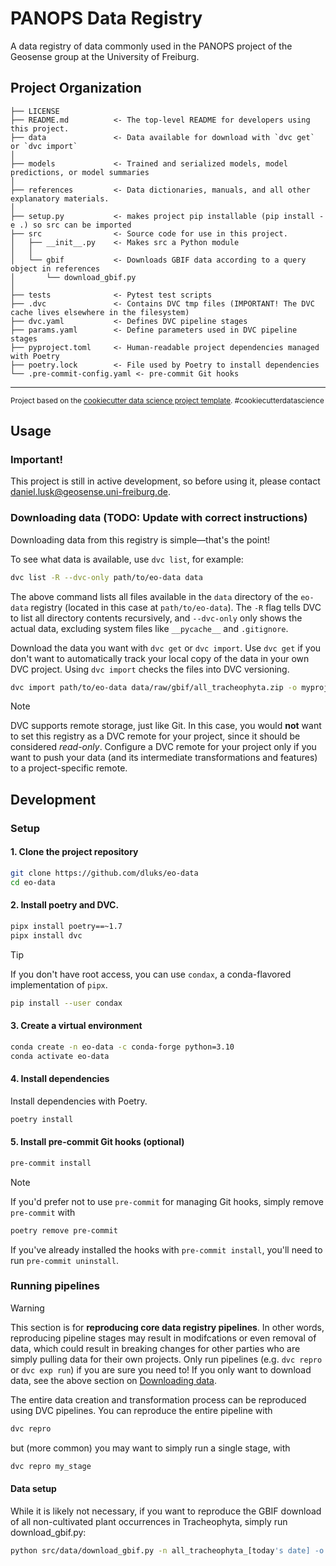 PANOPS Data Registry
==============================

A data registry of data commonly used in the PANOPS project of the Geosense group at the
University of Freiburg.

Project Organization
------------

    ├── LICENSE
    ├── README.md          <- The top-level README for developers using this project.
    ├── data               <- Data available for download with `dvc get` or `dvc import`
    │
    ├── models             <- Trained and serialized models, model predictions, or model summaries
    │
    ├── references         <- Data dictionaries, manuals, and all other explanatory materials.
    │
    ├── setup.py           <- makes project pip installable (pip install -e .) so src can be imported
    ├── src                <- Source code for use in this project.
    │   ├── __init__.py    <- Makes src a Python module
    │   │
    │   └── gbif           <- Downloads GBIF data according to a query object in references
    │       └── download_gbif.py
    │
    ├── tests              <- Pytest test scripts
    ├── .dvc               <- Contains DVC tmp files (IMPORTANT! The DVC cache lives elsewhere in the filesystem)
    ├── dvc.yaml           <- Defines DVC pipeline stages
    ├── params.yaml        <- Define parameters used in DVC pipeline stages
    ├── pyproject.toml     <- Human-readable project dependencies managed with Poetry
    ├── poetry.lock        <- File used by Poetry to install dependencies
    └── .pre-commit-config.yaml <- pre-commit Git hooks


--------

<p><small>Project based on the <a target="_blank" href="https://drivendata.github.io/cookiecutter-data-science/">cookiecutter data science project template</a>. #cookiecutterdatascience</small></p>

## Usage
### Important!
This project is still in active development, so before using it, please contact daniel.lusk@geosense.uni-freiburg.de.

### Downloading data (TODO: Update with correct instructions)
Downloading data from this registry is simple—that's the point!

To see what data is available, use `dvc list`, for example:
```bash
dvc list -R --dvc-only path/to/eo-data data
```
The above command lists all files available in the `data` directory of the `eo-data` registry (located in this case at `path/to/eo-data`). The `-R` flag tells DVC to list all directory contents recursively, and `--dvc-only` only shows the actual data, excluding system files like `__pycache__` and `.gitignore`.

Download the data you want with `dvc get` or `dvc import`. Use `dvc get` if you don't want to automatically track your local copy of the data in your own DVC project. Using `dvc import` checks the files into DVC versioning.
```bash
dvc import path/to/eo-data data/raw/gbif/all_tracheophyta.zip -o myproject/data/raw/gbif
```

> [!NOTE]
> DVC supports remote storage, just like Git. In this case, you would **not** want to set this registry as a DVC remote for your project, since it should be considered *read-only*. Configure a DVC remote for your project only if you want to push your data (and its intermediate transformations and features) to a project-specific remote.

## Development
### Setup

#### 1. Clone the project repository

```bash
git clone https://github.com/dluks/eo-data
cd eo-data
```

#### 2. Install poetry and DVC.

```bash
pipx install poetry==~1.7
pipx install dvc
```
> [!TIP]
> If you don't have root access, you can use `condax`, a conda-flavored implementation of `pipx`.
> ```bash
> pip install --user condax
> ```

#### 3. Create a virtual environment

```bash
conda create -n eo-data -c conda-forge python=3.10
conda activate eo-data
```

#### 4. Install dependencies
Install dependencies with Poetry.
```bash
poetry install
```

#### 5. Install pre-commit Git hooks (optional)

```bash
pre-commit install
```

> [!NOTE]
> If you'd prefer not to use `pre-commit` for managing Git hooks, simply remove `pre-commit` with
> ```bash
> poetry remove pre-commit
> ```
> If you've already installed the hooks with `pre-commit install`, you'll need to run `pre-commit uninstall`.

### Running pipelines
> [!WARNING]
> This section is for **reproducing core data registry pipelines**. In other words, reproducing pipeline stages may result in modifcations or even removal of data, which could result in breaking changes for other parties who are simply pulling data for their own projects. Only run pipelines (e.g. `dvc repro` or `dvc exp run`) if you are sure you need to! If you only want to download data, see the above section on [Downloading data](#downloading-data).

The entire data creation and transformation process can be reproduced using DVC pipelines. You can reproduce the entire pipeline with
```bash
dvc repro
```
but (more common) you may want to simply run a single stage, with
```bash
dvc repro my_stage
```

#### Data setup
While it is likely not necessary, if you want to reproduce the GBIF download of all non-cultivated plant occurrences in Tracheophyta, simply run download_gbif.py:
```bash
python src/data/download_gbif.py -n all_tracheophyta_[today's date] -o data/raw/gbif
```
